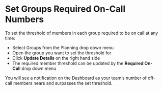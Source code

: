 # Set Groups Required On-Call Numbers

To set the threshold of members in each group required to be on call at any time:

* Select Groups from the Planning drop down menu
* Open the group you want to set the threshold for
* Click **Update Details** on the right hand side
* The required member threshold can be updated by the **Required On-Call** drop down menu

You will see a notification on the Dashboard as your team’s number of off-call members nears and surpasses the set threshold.

